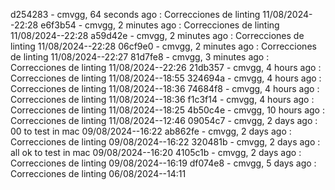 d254283 - cmvgg, 64 seconds ago : Correcciones de linting 11/08/2024--22:28
e6f3b54 - cmvgg, 2 minutes ago : Correcciones de linting 11/08/2024--22:28
a59d42e - cmvgg, 2 minutes ago : Correcciones de linting 11/08/2024--22:28
06cf9e0 - cmvgg, 2 minutes ago : Correcciones de linting 11/08/2024--22:27
81d7fe8 - cmvgg, 3 minutes ago : Correcciones de linting 11/08/2024--22:26
21db357 - cmvgg, 4 hours ago : Correcciones de linting 11/08/2024--18:55
324694a - cmvgg, 4 hours ago : Correcciones de linting 11/08/2024--18:36
74684f8 - cmvgg, 4 hours ago : Correcciones de linting 11/08/2024--18:36
f1c3f14 - cmvgg, 4 hours ago : Correcciones de linting 11/08/2024--18:25
4b50c4e - cmvgg, 10 hours ago : Correcciones de linting 11/08/2024--12:46
09054c7 - cmvgg, 2 days ago : 00 to test in mac 09/08/2024--16:22
ab862fe - cmvgg, 2 days ago : Correcciones de linting 09/08/2024--16:22
320481b - cmvgg, 2 days ago : all ok to test in mac 09/08/2024--16:20
4105c1b - cmvgg, 2 days ago : Correcciones de linting 09/08/2024--16:19
df074e8 - cmvgg, 5 days ago : Correcciones de linting 06/08/2024--14:11
